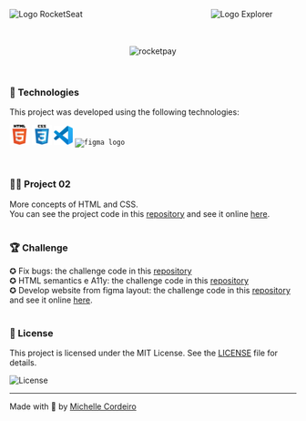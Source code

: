<p>
  <img src="https://i.postimg.cc/gkShTXDv/rocketseat.png" alt="Logo RocketSeat" width="180" align="left">
  <img src="https://i.postimg.cc/5tpZqB3N/explorer-logo.png" alt="Logo Explorer" width="150" align="right">
</p>
<br><br><br>

<p align="center">
  <img alt="rocketpay" src="https://i.postimg.cc/QCDHVjwv/proj-02.png" width="700">
</p>
<br>

<h3> 🚀 Technologies </h3>

This project was developed using the following technologies:
<p>
  <code><img height="35" alt="html logo" src="https://raw.githubusercontent.com/github/explore/80688e429a7d4ef2fca1e82350fe8e3517d3494d/topics/html/html.png"></code>
  <code><img height="35" alt="css logo" src="https://raw.githubusercontent.com/github/explore/80688e429a7d4ef2fca1e82350fe8e3517d3494d/topics/css/css.png"></code>
  <code><img height="33" alt="vs code logo" src="https://raw.githubusercontent.com/github/explore/80688e429a7d4ef2fca1e82350fe8e3517d3494d/topics/visual-studio-code/visual-studio-code.png"></code>
  <code><img height="33" alt="figma logo" src="https://cdn.jsdelivr.net/gh/devicons/devicon/icons/figma/figma-original.svg"/></code>
</p>
<br>

<h3> 👩‍💻 Project 02 </h3>

More concepts of HTML and CSS. <br>
You can see the project code in this [repository](https://github.com/MichelleCordeiro/rocketseat-explorer/tree/main/stage-02-html-css/project-02/) and see it online [here](https://MichelleCordeiro.github.io/rocketseat-explorer/stage-02-html-css/project-02/).
<br><br>

<h3> 🏆 Challenge </h3>

✪ Fix bugs: the challenge code in this [repository](https://github.com/MichelleCordeiro/rocketseat-explorer/tree/main/stage-02-html-css/project-02-bugs-desafio-iniciante) <br>
✪ HTML semantics e A11y: the challenge code in this [repository](https://github.com/MichelleCordeiro/rocketseat-explorer/tree/main/stage-02-html-css/project-02-a11y-desafio-intermediario) <br>
✪ Develop website from figma layout: the challenge code in this [repository](https://github.com/MichelleCordeiro/rocketseat-explorer/tree/main/stage-02-html-css/project-2extra-desafio-avancado/) and see it online [here](https://MichelleCordeiro.github.io/rocketseat-explorer/stage-02-html-css/project-2extra-desafio-avancado/).
<br><br>

<h3> 📝 License </h3>

This project is licensed under the MIT License. See the [LICENSE](LICENSE) file for details.

<img alt="License" src="https://img.shields.io/static/v1?label=license&message=MIT&color=49AA26&labelColor=000000">

---

Made with 💜 by [Michelle Cordeiro](https://www.linkedin.com/in/michelle-cordeiro/)
